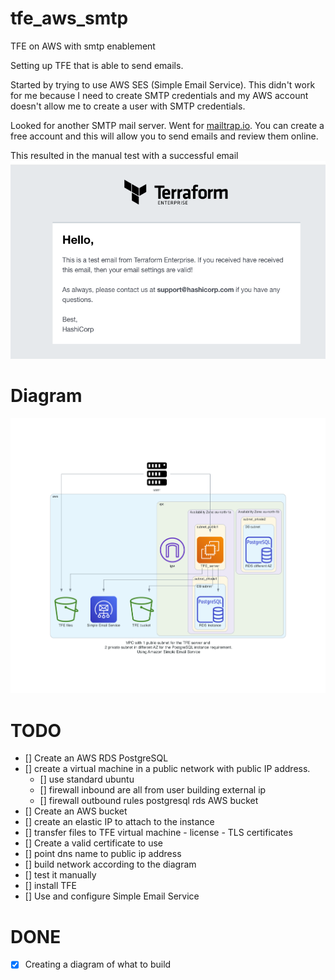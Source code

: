 # tfe_aws_smtp
TFE on AWS with smtp enablement

Setting up TFE that is able to send emails. 

Started by trying to use AWS SES (Simple Email Service). This didn't work for me because I need to create SMTP credentials and my AWS account doesn't allow me to create a user with SMTP credentials. 

Looked for another SMTP mail server. Went for [mailtrap.io](mailtrap.io). You can create a free account and this will allow you to send emails and review them online. 

This resulted in the manual test with a successful email  
![](media/20220713135939.png)  


# Diagram

![](diagram/diagram_external_smtp.png)  

# TODO
- [] Create an AWS RDS PostgreSQL
- [] create a virtual machine in a public network with public IP address.
    - [] use standard ubuntu 
    - [] firewall inbound are all from user building external ip
    - [] firewall outbound rules
          postgresql rds
          AWS bucket          
- [] Create an AWS bucket
- [] create an elastic IP to attach to the instance
- [] transfer files to TFE virtual machine
      - license
      - TLS certificates
- [] Create a valid certificate to use 
- [] point dns name to public ip address
- [] build network according to the diagram
- [] test it manually
- [] install TFE
- [] Use and configure Simple Email Service


# DONE
- [x] Creating a diagram of what to build

